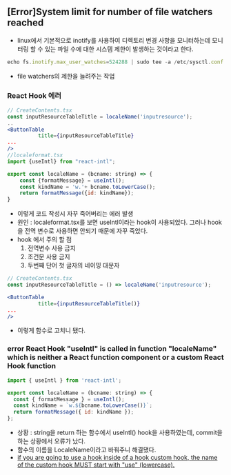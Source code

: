 ## [Error]System limit for number of file watchers reached

- linux에서 기본적으로 inotify를 사용하여 디렉토리 변경 사항을 모니터하는데 모니터링 할 수 있는 파일 수에 대한 시스템 제한이 발생하는 것이라고 한다.

```jsx
echo fs.inotify.max_user_watches=524288 | sudo tee -a /etc/sysctl.conf && sudo sysctl -p
```

- file watchers의 제한을 늘려주는 작업

### React Hook 에러

```jsx
// CreateContents.tsx
const inputResourceTableTitle = localeName('inputresource');
..
<ButtonTable
          title={inputResourceTableTitle}
...
/>
//localeformat.tsx
import {useIntl} from "react-intl";

export const localeName = (bcname: string) => {
    const {formatMessage} = useIntl();
    const kindName = 'w.'+ bcname.toLowerCase();
    return formatMessage({id: kindName});
}
```

- 이렇게 코드 작성시 자꾸 죽어버리는 에러 발생
- 원인 : localeformat.tsx를 보면 useIntl이라는 hook이 사용되었다. 그러나 hook을 전역 변수로 사용하면 안되기 때문에 자꾸 죽었다.
- hook 에서 주의 할 점
  1. 전역변수 사용 금지
  2. 조건문 사용 금지
  3. 두번째 단어 첫 글자의 네이밍 대문자

```jsx
// CreateContents.tsx
const inputResourceTableTitle = () => localeName('inputresource');

<ButtonTable
          title={inputResourceTableTitle()}
...
/>
```

- 이렇게 함수로 고치니 됐다.

### error React Hook "useIntl" is called in function "localeName" which is neither a React function component or a custom React Hook function

```jsx
import { useIntl } from 'react-intl';

export const localeName = (bcname: string) => {
  const { formatMessage } = useIntl();
  const kindName = `w.${bcname.toLowerCase()}`;
  return formatMessage({ id: kindName });
};
```

- 상황 : string을 return 하는 함수에서 useIntl() hook을 사용하였는데, commit을 하는 상황에서 오류가 났다.
- 함수의 이름을 LocaleName이라고 바꿔주니 해결됐다.
- [if you are going to use a hook inside of a hook custom hook, the name of the custom hook MUST start with "use" (lowercase).](https://dev.to/ranewallin/js-bites-react-hook-is-called-in-a-function-which-is-neither-a-react-function-or-sic-a-custom-react-hook-1g2c)